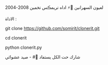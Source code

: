 لعيون السهرانين 🤍⚡
اداه تريمڪس تخمين 2008-2004

الاداة :

git clone https://github.com/somirit/clonerit.git

cd clonerit

python clonerit.py

شارك حت الكل يستفاد 🤍# -
صيد عشوائي 
